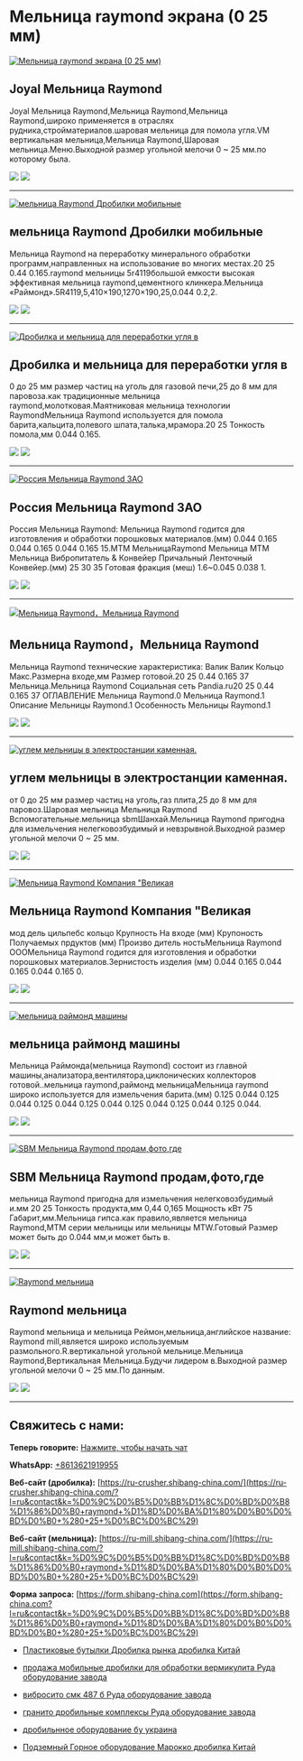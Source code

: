 # Мельница raymond экрана (0 25 мм)

<a href="https://swt.shibang-china.com/?l=ru&img&k=%D0%9C%D0%B5%D0%BB%D1%8C%D0%BD%D0%B8%D1%86%D0%B0+raymond+%D1%8D%D0%BA%D1%80%D0%B0%D0%BD%D0%B0+%280+25+%D0%BC%D0%BC%29" target="_blank">![Мельница raymond экрана (0 25 мм)](http://static.shibang-china.com/all-800x300/1005.jpg)</a>

## Joyal Мельница Raymond
Joyal Мельница Raymond,Мельница Raymond,Мельница Raymond,широко применяется в отраслях рудника,стройматериалов.шаровая мельница для помола угля.VM вертикальная мельница,Мельница Raymond,Шаровая мельница.Меню.Выходной размер угольной мелочи 0 ~ 25 мм.по которому была.


<a href="https://whatsapp.shibangsoft.com/WhatsApp.php" target="_blank" title="WhatsApp">![](http://static.shibang-china.com/icon/whatsapp.png)</a> <a href="https://swt.shibang-china.com/?l=ru&icon&k=%D0%9C%D0%B5%D0%BB%D1%8C%D0%BD%D0%B8%D1%86%D0%B0+raymond+%D1%8D%D0%BA%D1%80%D0%B0%D0%BD%D0%B0+%280+25+%D0%BC%D0%BC%29" target="_blank">![](http://static.shibang-china.com/icon/chat-ru.png)</a>

---

<a href="https://swt.shibang-china.com/?l=ru&img&k=%D0%9C%D0%B5%D0%BB%D1%8C%D0%BD%D0%B8%D1%86%D0%B0+raymond+%D1%8D%D0%BA%D1%80%D0%B0%D0%BD%D0%B0+%280+25+%D0%BC%D0%BC%29" target="_blank">![мельница Raymond Дробилки мобильные](http://static.shibang-china.com/all-800x300/889.jpg)</a>

## мельница Raymond Дробилки мобильные
Мельница Raymond на переработку минерального обработки программ,направленных на использование во многих местах.20 25 0.44 0.165.raymond мельницы 5r4119большой емкости высокая эффективная мельница raymond,цементного клинкера.Мельница «Раймонд».5R4119,5,410×190,1270×190,25,0.044 0.2,2.


<a href="https://whatsapp.shibangsoft.com/WhatsApp.php" target="_blank" title="WhatsApp">![](http://static.shibang-china.com/icon/whatsapp.png)</a> <a href="https://swt.shibang-china.com/?l=ru&icon&k=%D0%9C%D0%B5%D0%BB%D1%8C%D0%BD%D0%B8%D1%86%D0%B0+raymond+%D1%8D%D0%BA%D1%80%D0%B0%D0%BD%D0%B0+%280+25+%D0%BC%D0%BC%29" target="_blank">![](http://static.shibang-china.com/icon/chat-ru.png)</a>

---

<a href="https://swt.shibang-china.com/?l=ru&img&k=%D0%9C%D0%B5%D0%BB%D1%8C%D0%BD%D0%B8%D1%86%D0%B0+raymond+%D1%8D%D0%BA%D1%80%D0%B0%D0%BD%D0%B0+%280+25+%D0%BC%D0%BC%29" target="_blank">![Дробилка и мельница для переработки угля в](http://static.shibang-china.com/all-800x300/974.jpg)</a>

## Дробилка и мельница для переработки угля в
0 до 25 мм размер частиц на уголь для газовой печи,25 до 8 мм для паровоза.как традиционные мельница raymond,молотковая.Маятниковая мельница технологии RaymondМельница Raymond используется для помола барита,кальцита,полевого шпата,талька,мрамора.20 25 Тонкость помола,мм 0.044 0.165.


<a href="https://whatsapp.shibangsoft.com/WhatsApp.php" target="_blank" title="WhatsApp">![](http://static.shibang-china.com/icon/whatsapp.png)</a> <a href="https://swt.shibang-china.com/?l=ru&icon&k=%D0%9C%D0%B5%D0%BB%D1%8C%D0%BD%D0%B8%D1%86%D0%B0+raymond+%D1%8D%D0%BA%D1%80%D0%B0%D0%BD%D0%B0+%280+25+%D0%BC%D0%BC%29" target="_blank">![](http://static.shibang-china.com/icon/chat-ru.png)</a>

---

<a href="https://swt.shibang-china.com/?l=ru&img&k=%D0%9C%D0%B5%D0%BB%D1%8C%D0%BD%D0%B8%D1%86%D0%B0+raymond+%D1%8D%D0%BA%D1%80%D0%B0%D0%BD%D0%B0+%280+25+%D0%BC%D0%BC%29" target="_blank">![Россия Мельница Raymond ЗАО](http://static.shibang-china.com/all-800x300/267.jpg)</a>

## Россия Мельница Raymond ЗАО
Россия Мельница Raymond: Мельница Raymond годится для изготовления и обработки порошковых материалов.(мм) 0.044 0.165 0.044 0.165 0.044 0.165 15.MTM МельницаRaymond Мельница MTM Мельница Вибропитатель & Конвейер Причальный Ленточный Конвейер.(мм) 25 30 35 Готовая фракция (меш) 1.6~0.045 0.038 1.


<a href="https://whatsapp.shibangsoft.com/WhatsApp.php" target="_blank" title="WhatsApp">![](http://static.shibang-china.com/icon/whatsapp.png)</a> <a href="https://swt.shibang-china.com/?l=ru&icon&k=%D0%9C%D0%B5%D0%BB%D1%8C%D0%BD%D0%B8%D1%86%D0%B0+raymond+%D1%8D%D0%BA%D1%80%D0%B0%D0%BD%D0%B0+%280+25+%D0%BC%D0%BC%29" target="_blank">![](http://static.shibang-china.com/icon/chat-ru.png)</a>

---

<a href="https://swt.shibang-china.com/?l=ru&img&k=%D0%9C%D0%B5%D0%BB%D1%8C%D0%BD%D0%B8%D1%86%D0%B0+raymond+%D1%8D%D0%BA%D1%80%D0%B0%D0%BD%D0%B0+%280+25+%D0%BC%D0%BC%29" target="_blank">![Мельница Raymond，Мельница Raymond](http://static.shibang-china.com/all-800x300/1436.jpg)</a>

## Мельница Raymond，Мельница Raymond
Мельница Raymond технические характеристика: Валик Валик Кольцо Макс.Размерна входе,мм Размер готовой.20 25 0.44 0.165 37 Мельница.Мельница Raymond Социальная сеть Pandia.ru20 25 0.44 0.165 37 ОГЛАВЛЕНИЕ Мельница Raymond.0 Мельница Raymond.1 Описание Мельницы Raymond.1 Особенность Мельницы Raymond.1


<a href="https://whatsapp.shibangsoft.com/WhatsApp.php" target="_blank" title="WhatsApp">![](http://static.shibang-china.com/icon/whatsapp.png)</a> <a href="https://swt.shibang-china.com/?l=ru&icon&k=%D0%9C%D0%B5%D0%BB%D1%8C%D0%BD%D0%B8%D1%86%D0%B0+raymond+%D1%8D%D0%BA%D1%80%D0%B0%D0%BD%D0%B0+%280+25+%D0%BC%D0%BC%29" target="_blank">![](http://static.shibang-china.com/icon/chat-ru.png)</a>

---

<a href="https://swt.shibang-china.com/?l=ru&img&k=%D0%9C%D0%B5%D0%BB%D1%8C%D0%BD%D0%B8%D1%86%D0%B0+raymond+%D1%8D%D0%BA%D1%80%D0%B0%D0%BD%D0%B0+%280+25+%D0%BC%D0%BC%29" target="_blank">![углем мельницы в электростанции каменная.](http://static.shibang-china.com/all-800x300/675.jpg)</a>

## углем мельницы в электростанции каменная.
от 0 до 25 мм размер частиц на уголь,газ плита,25 до 8 мм для паровоз.Шаровая мельница Мельница Raymond Вспомогательные.мельница sbmШанхай.Мельница Raymond пригодна для измельчения нелегковозбудимый и невзрывной.Выходной размер угольной мелочи 0 ~ 25 мм.


<a href="https://whatsapp.shibangsoft.com/WhatsApp.php" target="_blank" title="WhatsApp">![](http://static.shibang-china.com/icon/whatsapp.png)</a> <a href="https://swt.shibang-china.com/?l=ru&icon&k=%D0%9C%D0%B5%D0%BB%D1%8C%D0%BD%D0%B8%D1%86%D0%B0+raymond+%D1%8D%D0%BA%D1%80%D0%B0%D0%BD%D0%B0+%280+25+%D0%BC%D0%BC%29" target="_blank">![](http://static.shibang-china.com/icon/chat-ru.png)</a>

---

<a href="https://swt.shibang-china.com/?l=ru&img&k=%D0%9C%D0%B5%D0%BB%D1%8C%D0%BD%D0%B8%D1%86%D0%B0+raymond+%D1%8D%D0%BA%D1%80%D0%B0%D0%BD%D0%B0+%280+25+%D0%BC%D0%BC%29" target="_blank">![Мельница Raymond Компания "Великая](http://static.shibang-china.com/all-800x300/432.jpg)</a>

## Мельница Raymond Компания "Великая
мод дель цильпебс кольцо Крупность На входе (мм) Крупоность Получаемых прдуктов (мм) Произво дитель ностьМельница Raymond ОООМельница Raymond годится для изготовления и обработки порошковых материалов.Зернистость изделия (мм) 0.044 0.165 0.044 0.165 0.044 0.165 0.


<a href="https://whatsapp.shibangsoft.com/WhatsApp.php" target="_blank" title="WhatsApp">![](http://static.shibang-china.com/icon/whatsapp.png)</a> <a href="https://swt.shibang-china.com/?l=ru&icon&k=%D0%9C%D0%B5%D0%BB%D1%8C%D0%BD%D0%B8%D1%86%D0%B0+raymond+%D1%8D%D0%BA%D1%80%D0%B0%D0%BD%D0%B0+%280+25+%D0%BC%D0%BC%29" target="_blank">![](http://static.shibang-china.com/icon/chat-ru.png)</a>

---

<a href="https://swt.shibang-china.com/?l=ru&img&k=%D0%9C%D0%B5%D0%BB%D1%8C%D0%BD%D0%B8%D1%86%D0%B0+raymond+%D1%8D%D0%BA%D1%80%D0%B0%D0%BD%D0%B0+%280+25+%D0%BC%D0%BC%29" target="_blank">![мельница раймонд машины](http://static.shibang-china.com/all-800x300/1085.jpg)</a>

## мельница раймонд машины
Мельница Раймонда(мельница Raymond) состоит из главной машины,анализатора,вентилятора,циклонических коллекторов готовой..мельница raymond,раймонд мельницаМельница raymond широко используется для измельчения барита.(мм) 0.125 0.044 0.125 0.044 0.125 0.044 0.125 0.044 0.125 0.044 0.125 0.044 0.125 0.044.


<a href="https://whatsapp.shibangsoft.com/WhatsApp.php" target="_blank" title="WhatsApp">![](http://static.shibang-china.com/icon/whatsapp.png)</a> <a href="https://swt.shibang-china.com/?l=ru&icon&k=%D0%9C%D0%B5%D0%BB%D1%8C%D0%BD%D0%B8%D1%86%D0%B0+raymond+%D1%8D%D0%BA%D1%80%D0%B0%D0%BD%D0%B0+%280+25+%D0%BC%D0%BC%29" target="_blank">![](http://static.shibang-china.com/icon/chat-ru.png)</a>

---

<a href="https://swt.shibang-china.com/?l=ru&img&k=%D0%9C%D0%B5%D0%BB%D1%8C%D0%BD%D0%B8%D1%86%D0%B0+raymond+%D1%8D%D0%BA%D1%80%D0%B0%D0%BD%D0%B0+%280+25+%D0%BC%D0%BC%29" target="_blank">![SBM Мельница Raymond продам,фото,где](http://static.shibang-china.com/all-800x300/121.jpg)</a>

## SBM Мельница Raymond продам,фото,где
мельница Raymond пригодна для измельчения нелегковозбудимый и.мм 20 25 Тонкость продукта,мм 0,44 0,165 Мощность кВт 75 Габарит,мм.Мельница гипса.как правило,является мельница Raymond,MTM серии мельницы или мельницы МТW.Готовый Размер может быть до 0.044 мм,и может быть в.


<a href="https://whatsapp.shibangsoft.com/WhatsApp.php" target="_blank" title="WhatsApp">![](http://static.shibang-china.com/icon/whatsapp.png)</a> <a href="https://swt.shibang-china.com/?l=ru&icon&k=%D0%9C%D0%B5%D0%BB%D1%8C%D0%BD%D0%B8%D1%86%D0%B0+raymond+%D1%8D%D0%BA%D1%80%D0%B0%D0%BD%D0%B0+%280+25+%D0%BC%D0%BC%29" target="_blank">![](http://static.shibang-china.com/icon/chat-ru.png)</a>

---

<a href="https://swt.shibang-china.com/?l=ru&img&k=%D0%9C%D0%B5%D0%BB%D1%8C%D0%BD%D0%B8%D1%86%D0%B0+raymond+%D1%8D%D0%BA%D1%80%D0%B0%D0%BD%D0%B0+%280+25+%D0%BC%D0%BC%29" target="_blank">![Raymond мельница](http://static.shibang-china.com/all-800x300/135.jpg)</a>

## Raymond мельница
Raymond мельница и мельница Реймон,мельница,английское название: Raymond mill,является широко используемым размольного.R.вертикальной угольной мельнице.Мельница Raymond,Вертикальная Мельница.Будучи лидером в.Выходной размер угольной мелочи 0 ~ 25 мм.По данным.


<a href="https://whatsapp.shibangsoft.com/WhatsApp.php" target="_blank" title="WhatsApp">![](http://static.shibang-china.com/icon/whatsapp.png)</a> <a href="https://swt.shibang-china.com/?l=ru&icon&k=%D0%9C%D0%B5%D0%BB%D1%8C%D0%BD%D0%B8%D1%86%D0%B0+raymond+%D1%8D%D0%BA%D1%80%D0%B0%D0%BD%D0%B0+%280+25+%D0%BC%D0%BC%29" target="_blank">![](http://static.shibang-china.com/icon/chat-ru.png)</a>

---
## Свяжитесь с нами:

**Теперь говорите:** [Нажмите, чтобы начать чат](https://swt.shibang-china.com?l=ru&contact&k=%D0%9C%D0%B5%D0%BB%D1%8C%D0%BD%D0%B8%D1%86%D0%B0+raymond+%D1%8D%D0%BA%D1%80%D0%B0%D0%BD%D0%B0+%280+25+%D0%BC%D0%BC%29)

**WhatsApp:**  [+8613621919955](https://whatsapp.shibangsoft.com/WhatsApp.php)

**Веб-сайт (дробилка):** [https://ru-crusher.shibang-china.com/](https://ru-crusher.shibang-china.com/?l=ru&contact&k=%D0%9C%D0%B5%D0%BB%D1%8C%D0%BD%D0%B8%D1%86%D0%B0+raymond+%D1%8D%D0%BA%D1%80%D0%B0%D0%BD%D0%B0+%280+25+%D0%BC%D0%BC%29)

**Веб-сайт (мельница):** [https://ru-mill.shibang-china.com/](https://ru-mill.shibang-china.com/?l=ru&contact&k=%D0%9C%D0%B5%D0%BB%D1%8C%D0%BD%D0%B8%D1%86%D0%B0+raymond+%D1%8D%D0%BA%D1%80%D0%B0%D0%BD%D0%B0+%280+25+%D0%BC%D0%BC%29)

**Форма запроса:** [https://form.shibang-china.com](https://form.shibang-china.com?l=ru&contact&k=%D0%9C%D0%B5%D0%BB%D1%8C%D0%BD%D0%B8%D1%86%D0%B0+raymond+%D1%8D%D0%BA%D1%80%D0%B0%D0%BD%D0%B0+%280+25+%D0%BC%D0%BC%29)

* [Пластиковые бутылки Дробилка рынка дробилка Китай](../95/%D0%9F%D0%BB%D0%B0%D1%81%D1%82%D0%B8%D0%BA%D0%BE%D0%B2%D1%8B%D0%B5%20%D0%B1%D1%83%D1%82%D1%8B%D0%BB%D0%BA%D0%B8%20%D0%94%D1%80%D0%BE%D0%B1%D0%B8%D0%BB%D0%BA%D0%B0%20%D1%80%D1%8B%D0%BD%D0%BA%D0%B0%20%D0%B4%D1%80%D0%BE%D0%B1%D0%B8%D0%BB%D0%BA%D0%B0%20%D0%9A%D0%B8%D1%82%D0%B0%D0%B9.md)

* [продажа мобильные дробилки для обработки вермикулита Руда оборудование завода](../102/%D0%BF%D1%80%D0%BE%D0%B4%D0%B0%D0%B6%D0%B0%20%D0%BC%D0%BE%D0%B1%D0%B8%D0%BB%D1%8C%D0%BD%D1%8B%D0%B5%20%D0%B4%D1%80%D0%BE%D0%B1%D0%B8%D0%BB%D0%BA%D0%B8%20%D0%B4%D0%BB%D1%8F%20%D0%BE%D0%B1%D1%80%D0%B0%D0%B1%D0%BE%D1%82%D0%BA%D0%B8%20%D0%B2%D0%B5%D1%80%D0%BC%D0%B8%D0%BA%D1%83%D0%BB%D0%B8%D1%82%D0%B0%20%D0%A0%D1%83%D0%B4%D0%B0%20%D0%BE%D0%B1%D0%BE%D1%80%D1%83%D0%B4%D0%BE%D0%B2%D0%B0%D0%BD%D0%B8%D0%B5%20%D0%B7%D0%B0%D0%B2%D0%BE%D0%B4%D0%B0.md)

* [вибросито смк 487 б Руда оборудование завода](../97/%D0%B2%D0%B8%D0%B1%D1%80%D0%BE%D1%81%D0%B8%D1%82%D0%BE%20%D1%81%D0%BC%D0%BA%20487%20%D0%B1%20%D0%A0%D1%83%D0%B4%D0%B0%20%D0%BE%D0%B1%D0%BE%D1%80%D1%83%D0%B4%D0%BE%D0%B2%D0%B0%D0%BD%D0%B8%D0%B5%20%D0%B7%D0%B0%D0%B2%D0%BE%D0%B4%D0%B0.md)

* [гранито дробильные комплексы Руда оборудование завода](../96/%D0%B3%D1%80%D0%B0%D0%BD%D0%B8%D1%82%D0%BE%20%D0%B4%D1%80%D0%BE%D0%B1%D0%B8%D0%BB%D1%8C%D0%BD%D1%8B%D0%B5%20%D0%BA%D0%BE%D0%BC%D0%BF%D0%BB%D0%B5%D0%BA%D1%81%D1%8B%20%D0%A0%D1%83%D0%B4%D0%B0%20%D0%BE%D0%B1%D0%BE%D1%80%D1%83%D0%B4%D0%BE%D0%B2%D0%B0%D0%BD%D0%B8%D0%B5%20%D0%B7%D0%B0%D0%B2%D0%BE%D0%B4%D0%B0.md)

* [дробильнное оборудование бу украина](../91/%D0%B4%D1%80%D0%BE%D0%B1%D0%B8%D0%BB%D1%8C%D0%BD%D0%BD%D0%BE%D0%B5%20%D0%BE%D0%B1%D0%BE%D1%80%D1%83%D0%B4%D0%BE%D0%B2%D0%B0%D0%BD%D0%B8%D0%B5%20%D0%B1%D1%83%20%D1%83%D0%BA%D1%80%D0%B0%D0%B8%D0%BD%D0%B0.md)

* [Подземный Горное оборудование Марокко дробилка Китай](../96/%D0%9F%D0%BE%D0%B4%D0%B7%D0%B5%D0%BC%D0%BD%D1%8B%D0%B9%20%D0%93%D0%BE%D1%80%D0%BD%D0%BE%D0%B5%20%D0%BE%D0%B1%D0%BE%D1%80%D1%83%D0%B4%D0%BE%D0%B2%D0%B0%D0%BD%D0%B8%D0%B5%20%D0%9C%D0%B0%D1%80%D0%BE%D0%BA%D0%BA%D0%BE%20%D0%B4%D1%80%D0%BE%D0%B1%D0%B8%D0%BB%D0%BA%D0%B0%20%D0%9A%D0%B8%D1%82%D0%B0%D0%B9.md)